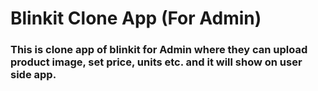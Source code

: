 # Blinkit Clone App (For Admin)

### This is clone app of blinkit for Admin where they can upload product image, set price, units etc. and it will show on user side app. 
